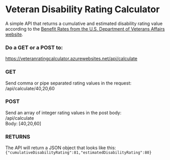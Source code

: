 # Veteran Disability Rating Calculator

A simple API that returns a cumulative and estimated disability rating value according to the [Benefit Rates from the U.S. Department of Veterans Affairs website](https://www.benefits.va.gov/compensation/rates-index.asp).

### Do a GET or a POST to:
<a href="https://veteranratingcalculator.azurewebsites.net/api/calculate">https://veteranratingcalculator.azurewebsites.net/api/calculate</a>

### GET
Send comma or pipe separated rating values in the request:  
/api/calculate/40,20,60  

### POST
Send an array of integer rating values in the post body:  
/api/calculate  
Body: [40,20,60]  

### RETURNS
The API will return a JSON object that looks like this:  
`{"cumulativeDisabilityRating":81,"estimatedDisabilityRating":80}`


